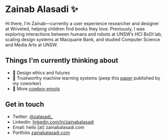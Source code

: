 # Zainab Alasadi ✨

Hi there, I'm Zainab—currently a user experience researcher and designer at Wriveted, helping children find books they love. Previously, I was exploring interactions between humans and robots at UNSW’s HCI BoDI lab, scaling design systems at Macquarie Bank, and studied Computer Science and Media Arts at UNSW.

## Things I'm currently thinking about
- 📙 Design ethics and futures
- 🧠 Trustworthy machine learning systems (peep this [paper](https://publications.csiro.au/publications/publication/PIcsiro:EP205485) published by my coworker)
- 🤠 More [cowboy emojis](https://drive.google.com/drive/mobile/folders/15QZNIvkY9wbEBkUsHnfjjHXwOnApniIx?usp=drive_open)

## Get in touch
- Twitter: [@zalasadi_](https://www.twitter.com/zalasadi_)
- Linkedin: [linkedin.com/in/zainabalasadi](https://linkedin.com/in/zainabalasadi)
- Email: hello [at] zainabalasadi.com
- Portfolio [zainabalasadi.com](https://zainabalasadi.com)

